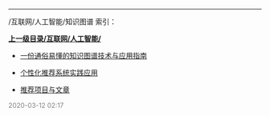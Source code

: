 
----

/互联网/人工智能/知识图谱 索引：


**[上一级目录/互联网/人工智能/](/互联网/人工智能/)**

- [一份通俗易懂的知识图谱技术与应用指南](/互联网/人工智能/知识图谱/一份通俗易懂的知识图谱技术与应用指南)

- [个性化推荐系统实践应用](/互联网/人工智能/知识图谱/个性化推荐系统实践应用)

- [推荐项目与文章](/互联网/人工智能/知识图谱/推荐项目与文章)


<font size=2 color='grey'> 2020-03-12 02:17 </font>